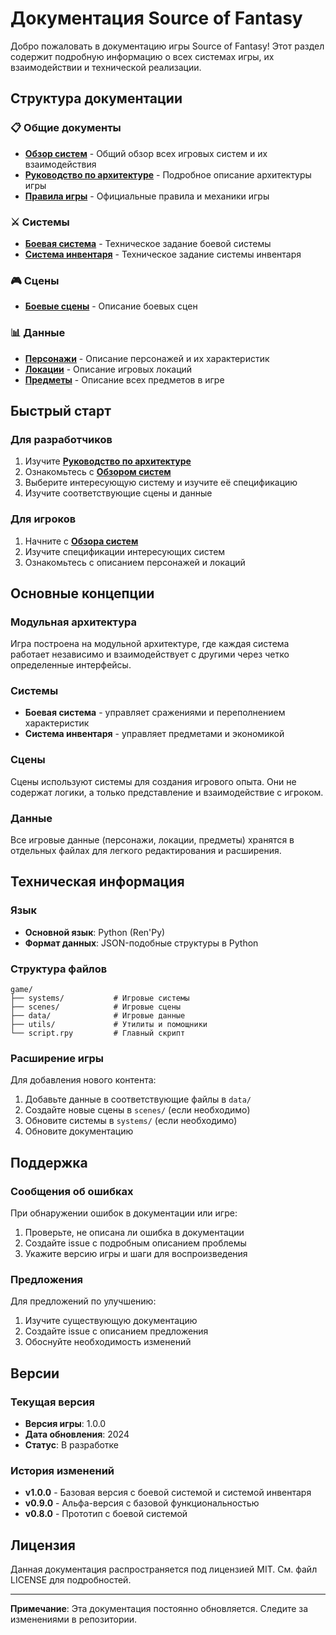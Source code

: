# Документация Source of Fantasy

Добро пожаловать в документацию игры Source of Fantasy! Этот раздел содержит подробную информацию о всех системах игры, их взаимодействии и технической реализации.

## Структура документации

### 📋 Общие документы

- **[Обзор систем](systems_overview.md)** - Общий обзор всех игровых систем и их взаимодействия
- **[Руководство по архитектуре](architecture_guide.md)** - Подробное описание архитектуры игры
- **[Правила игры](game_rules.md)** - Официальные правила и механики игры

### ⚔️ Системы

- **[Боевая система](battle_system_specification.md)** - Техническое задание боевой системы
- **[Система инвентаря](inventory_system_specification.md)** - Техническое задание системы инвентаря

### 🎮 Сцены

- **[Боевые сцены](scenes/battle_scenes.md)** - Описание боевых сцен

### 📊 Данные

- **[Персонажи](data/characters.md)** - Описание персонажей и их характеристик
- **[Локации](data/locations.md)** - Описание игровых локаций
- **[Предметы](data/items.md)** - Описание всех предметов в игре

## Быстрый старт

### Для разработчиков

1. Изучите **[Руководство по архитектуре](architecture_guide.md)**
2. Ознакомьтесь с **[Обзором систем](systems_overview.md)**
3. Выберите интересующую систему и изучите её спецификацию
4. Изучите соответствующие сцены и данные

### Для игроков

1. Начните с **[Обзора систем](systems_overview.md)**
2. Изучите спецификации интересующих систем
3. Ознакомьтесь с описанием персонажей и локаций

## Основные концепции

### Модульная архитектура

Игра построена на модульной архитектуре, где каждая система работает независимо и взаимодействует с другими через четко определенные интерфейсы.

### Системы

- **Боевая система** - управляет сражениями и переполнением характеристик
- **Система инвентаря** - управляет предметами и экономикой

### Сцены

Сцены используют системы для создания игрового опыта. Они не содержат логики, а только представление и взаимодействие с игроком.

### Данные

Все игровые данные (персонажи, локации, предметы) хранятся в отдельных файлах для легкого редактирования и расширения.

## Техническая информация

### Язык

- **Основной язык**: Python (Ren'Py)
- **Формат данных**: JSON-подобные структуры в Python

### Структура файлов

```
game/
├── systems/           # Игровые системы
├── scenes/            # Игровые сцены
├── data/              # Игровые данные
├── utils/             # Утилиты и помощники
└── script.rpy         # Главный скрипт
```

### Расширение игры

Для добавления нового контента:

1. Добавьте данные в соответствующие файлы в `data/`
2. Создайте новые сцены в `scenes/` (если необходимо)
3. Обновите системы в `systems/` (если необходимо)
4. Обновите документацию

## Поддержка

### Сообщения об ошибках

При обнаружении ошибок в документации или игре:

1. Проверьте, не описана ли ошибка в документации
2. Создайте issue с подробным описанием проблемы
3. Укажите версию игры и шаги для воспроизведения

### Предложения

Для предложений по улучшению:

1. Изучите существующую документацию
2. Создайте issue с описанием предложения
3. Обоснуйте необходимость изменений

## Версии

### Текущая версия

- **Версия игры**: 1.0.0
- **Дата обновления**: 2024
- **Статус**: В разработке

### История изменений

- **v1.0.0** - Базовая версия с боевой системой и системой инвентаря
- **v0.9.0** - Альфа-версия с базовой функциональностью
- **v0.8.0** - Прототип с боевой системой

## Лицензия

Данная документация распространяется под лицензией MIT. См. файл LICENSE для подробностей.

---

**Примечание**: Эта документация постоянно обновляется. Следите за изменениями в репозитории.
